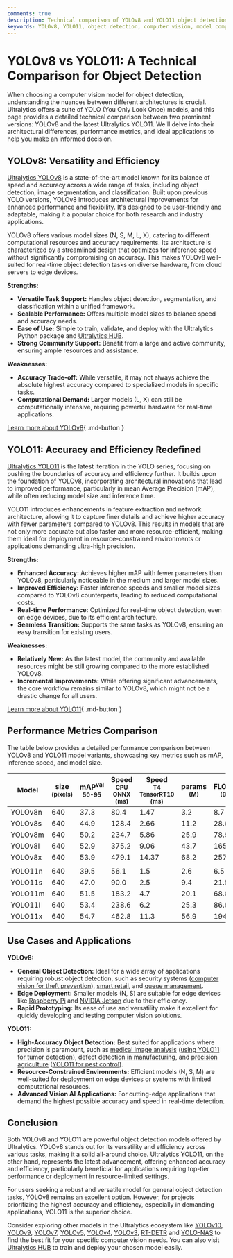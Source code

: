 ```yaml
---
comments: true
description: Technical comparison of YOLOv8 and YOLO11 object detection models, highlighting architecture, performance, and use cases.
keywords: YOLOv8, YOLO11, object detection, computer vision, model comparison, Ultralytics
---
```


# YOLOv8 vs YOLO11: A Technical Comparison for Object Detection

When choosing a computer vision model for object detection, understanding the nuances between different architectures is crucial. Ultralytics offers a suite of YOLO (You Only Look Once) models, and this page provides a detailed technical comparison between two prominent versions: YOLOv8 and the latest Ultralytics YOLO11. We'll delve into their architectural differences, performance metrics, and ideal applications to help you make an informed decision.

<script async src="https://cdn.jsdelivr.net/npm/chart.js@3.9.1/dist/chart.min.js"></script>
<script defer src="../../javascript/benchmark.js"></script>

<canvas id="modelComparisonChart" width="1024" height="400" active-models='["YOLOv8", "YOLO11"]'></canvas>

## YOLOv8: Versatility and Efficiency

[Ultralytics YOLOv8](https://www.ultralytics.com/yolo) is a state-of-the-art model known for its balance of speed and accuracy across a wide range of tasks, including object detection, image segmentation, and classification. Built upon previous YOLO versions, YOLOv8 introduces architectural improvements for enhanced performance and flexibility. It's designed to be user-friendly and adaptable, making it a popular choice for both research and industry applications.

YOLOv8 offers various model sizes (N, S, M, L, X), catering to different computational resources and accuracy requirements. Its architecture is characterized by a streamlined design that optimizes for inference speed without significantly compromising on accuracy. This makes YOLOv8 well-suited for real-time object detection tasks on diverse hardware, from cloud servers to edge devices.

**Strengths:**

- **Versatile Task Support:** Handles object detection, segmentation, and classification within a unified framework.
- **Scalable Performance:** Offers multiple model sizes to balance speed and accuracy needs.
- **Ease of Use:** Simple to train, validate, and deploy with the Ultralytics Python package and [Ultralytics HUB](https://www.ultralytics.com/hub).
- **Strong Community Support:** Benefit from a large and active community, ensuring ample resources and assistance.

**Weaknesses:**

- **Accuracy Trade-off:** While versatile, it may not always achieve the absolute highest accuracy compared to specialized models in specific tasks.
- **Computational Demand:** Larger models (L, X) can still be computationally intensive, requiring powerful hardware for real-time applications.

[Learn more about YOLOv8](https://docs.ultralytics.com/models/yolov8/){ .md-button }

## YOLO11: Accuracy and Efficiency Redefined

[Ultralytics YOLO11](https://www.ultralytics.com/yolo) is the latest iteration in the YOLO series, focusing on pushing the boundaries of accuracy and efficiency further. It builds upon the foundation of YOLOv8, incorporating architectural innovations that lead to improved performance, particularly in mean Average Precision (mAP), while often reducing model size and inference time.

YOLO11 introduces enhancements in feature extraction and network architecture, allowing it to capture finer details and achieve higher accuracy with fewer parameters compared to YOLOv8. This results in models that are not only more accurate but also faster and more resource-efficient, making them ideal for deployment in resource-constrained environments or applications demanding ultra-high precision.

**Strengths:**

- **Enhanced Accuracy:** Achieves higher mAP with fewer parameters than YOLOv8, particularly noticeable in the medium and larger model sizes.
- **Improved Efficiency:** Faster inference speeds and smaller model sizes compared to YOLOv8 counterparts, leading to reduced computational costs.
- **Real-time Performance:** Optimized for real-time object detection, even on edge devices, due to its efficient architecture.
- **Seamless Transition:** Supports the same tasks as YOLOv8, ensuring an easy transition for existing users.

**Weaknesses:**

- **Relatively New:** As the latest model, the community and available resources might be still growing compared to the more established YOLOv8.
- **Incremental Improvements:** While offering significant advancements, the core workflow remains similar to YOLOv8, which might not be a drastic change for all users.

[Learn more about YOLO11](https://docs.ultralytics.com/models/yolo11/){ .md-button }

## Performance Metrics Comparison

The table below provides a detailed performance comparison between YOLOv8 and YOLO11 model variants, showcasing key metrics such as mAP, inference speed, and model size.

| Model   | size<br><sup>(pixels) | mAP<sup>val<br>50-95 | Speed<br><sup>CPU ONNX<br>(ms) | Speed<br><sup>T4 TensorRT10<br>(ms) | params<br><sup>(M) | FLOPs<br><sup>(B) |
| ------- | --------------------- | -------------------- | ------------------------------ | ----------------------------------- | ------------------ | ----------------- |
| YOLOv8n | 640                   | 37.3                 | 80.4                           | 1.47                                | 3.2                | 8.7               |
| YOLOv8s | 640                   | 44.9                 | 128.4                          | 2.66                                | 11.2               | 28.6              |
| YOLOv8m | 640                   | 50.2                 | 234.7                          | 5.86                                | 25.9               | 78.9              |
| YOLOv8l | 640                   | 52.9                 | 375.2                          | 9.06                                | 43.7               | 165.2             |
| YOLOv8x | 640                   | 53.9                 | 479.1                          | 14.37                               | 68.2               | 257.8             |
|         |                       |                      |                                |                                     |                    |                   |
| YOLO11n | 640                   | 39.5                 | 56.1                           | 1.5                                 | 2.6                | 6.5               |
| YOLO11s | 640                   | 47.0                 | 90.0                           | 2.5                                 | 9.4                | 21.5              |
| YOLO11m | 640                   | 51.5                 | 183.2                          | 4.7                                 | 20.1               | 68.0              |
| YOLO11l | 640                   | 53.4                 | 238.6                          | 6.2                                 | 25.3               | 86.9              |
| YOLO11x | 640                   | 54.7                 | 462.8                          | 11.3                                | 56.9               | 194.9             |

## Use Cases and Applications

**YOLOv8:**

- **General Object Detection:** Ideal for a wide array of applications requiring robust object detection, such as security systems ([computer vision for theft prevention](https://www.ultralytics.com/blog/computer-vision-for-theft-prevention-enhancing-security)), [smart retail](https://www.ultralytics.com/event/build-intelligent-stores-with-ultralytics-yolov8-and-seeed-studio), and [queue management](https://www.ultralytics.com/blog/revolutionizing-queue-management-with-ultralytics-yolov8-and-openvino).
- **Edge Deployment:** Smaller models (N, S) are suitable for edge devices like [Raspberry Pi](https://docs.ultralytics.com/guides/raspberry-pi/) and [NVIDIA Jetson](https://docs.ultralytics.com/guides/nvidia-jetson/) due to their efficiency.
- **Rapid Prototyping:** Its ease of use and versatility make it excellent for quickly developing and testing computer vision solutions.

**YOLO11:**

- **High-Accuracy Object Detection:** Best suited for applications where precision is paramount, such as [medical image analysis](https://www.ultralytics.com/glossary/medical-image-analysis) ([using YOLO11 for tumor detection](https://www.ultralytics.com/blog/using-yolo11-for-tumor-detection-in-medical-imaging)), [defect detection in manufacturing](https://www.ultralytics.com/solutions/ai-in-manufacturing), and [precision agriculture](https://www.ultralytics.com/solutions/ai-in-agriculture) ([YOLO11 for pest control](https://www.ultralytics.com/blog/leverage-ultralytics-yolo11-object-detection-for-pest-control)).
- **Resource-Constrained Environments:** Efficient models (N, S, M) are well-suited for deployment on edge devices or systems with limited computational resources.
- **Advanced Vision AI Applications:** For cutting-edge applications that demand the highest possible accuracy and speed in real-time detection.

## Conclusion

Both YOLOv8 and YOLO11 are powerful object detection models offered by Ultralytics. YOLOv8 stands out for its versatility and efficiency across various tasks, making it a solid all-around choice. Ultralytics YOLO11, on the other hand, represents the latest advancement, offering enhanced accuracy and efficiency, particularly beneficial for applications requiring top-tier performance or deployment in resource-limited settings.

For users seeking a robust and versatile model for general object detection tasks, YOLOv8 remains an excellent option. However, for projects prioritizing the highest accuracy and efficiency, especially in demanding applications, YOLO11 is the superior choice.

Consider exploring other models in the Ultralytics ecosystem like [YOLOv10](https://docs.ultralytics.com/models/yolov10/), [YOLOv9](https://docs.ultralytics.com/models/yolov9/), [YOLOv7](https://docs.ultralytics.com/models/yolov7/), [YOLOv5](https://docs.ultralytics.com/models/yolov5/), [YOLOv4](https://docs.ultralytics.com/models/yolov4/), [YOLOv3](https://docs.ultralytics.com/models/yolov3/), [RT-DETR](https://docs.ultralytics.com/models/rtdetr/) and [YOLO-NAS](https://docs.ultralytics.com/models/yolo-nas/) to find the best fit for your specific computer vision needs. You can also visit [Ultralytics HUB](https://www.ultralytics.com/hub) to train and deploy your chosen model easily.
